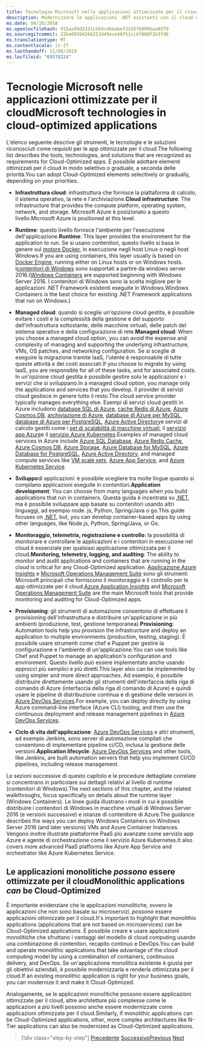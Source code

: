 ```yaml
---
title: Tecnologie Microsoft nelle applicazioni ottimizzate per il cloud
description: Modernizzare le applicazioni .NET esistenti con il cloud di Azure e i contenitori di Windows | Tecnologie Microsoft nelle applicazioni ottimizzate per il cloud
ms.date: 04/28/2018
ms.openlocfilehash: 915aa99d2331c5b9c46eabef3335fb809baa9370
ms.sourcegitcommit: 22be09204266253d45ece46f51cc6f080f2b3fd6
ms.translationtype: MT
ms.contentlocale: it-IT
ms.lasthandoff: 11/08/2019
ms.locfileid: "69578224"
---
```

# <a name="microsoft-technologies-in-cloud-optimized-applications"></a><span data-ttu-id="1a616-103">Tecnologie Microsoft nelle applicazioni ottimizzate per il cloud</span><span class="sxs-lookup"><span data-stu-id="1a616-103">Microsoft technologies in cloud-optimized applications</span></span>

<span data-ttu-id="1a616-104">L'elenco seguente descrive gli strumenti, le tecnologie e le soluzioni riconosciuti come requisiti per le app ottimizzate per il cloud.</span><span class="sxs-lookup"><span data-stu-id="1a616-104">The following list describes the tools, technologies, and solutions that are recognized as requirements for Cloud-Optimized apps.</span></span> <span data-ttu-id="1a616-105">È possibile adottare elementi ottimizzati per il cloud in modo selettivo o graduale, a seconda delle priorità.</span><span class="sxs-lookup"><span data-stu-id="1a616-105">You can adopt Cloud-Optimized elements selectively or gradually, depending on your priorities.</span></span>

- <span data-ttu-id="1a616-106">**Infrastruttura cloud**: infrastruttura che fornisce la piattaforma di calcolo, il sistema operativo, la rete e l'archiviazione.</span><span class="sxs-lookup"><span data-stu-id="1a616-106">**Cloud infrastructure**: The infrastructure that provides the compute platform, operating system, network, and storage.</span></span> <span data-ttu-id="1a616-107">Microsoft Azure è posizionato a questo livello.</span><span class="sxs-lookup"><span data-stu-id="1a616-107">Microsoft Azure is positioned at this level.</span></span>

- <span data-ttu-id="1a616-108">**Runtime**: questo livello fornisce l'ambiente per l'esecuzione dell'applicazione.</span><span class="sxs-lookup"><span data-stu-id="1a616-108">**Runtime**: This layer provides the environment for the application to run.</span></span> <span data-ttu-id="1a616-109">Se si usano contenitori, questo livello si basa in genere sul [motore Docker](https://docs.docker.com/engine/), in esecuzione negli host Linux o negli host Windows.</span><span class="sxs-lookup"><span data-stu-id="1a616-109">If you are using containers, this layer usually is based on [Docker Engine](https://docs.docker.com/engine/), running either on Linux hosts or on Windows hosts.</span></span> <span data-ttu-id="1a616-110">I[contenitori di Windows](https://docs.microsoft.com/virtualization/windowscontainers/about/) sono supportati a partire da windows server 2016.</span><span class="sxs-lookup"><span data-stu-id="1a616-110">([Windows Containers](https://docs.microsoft.com/virtualization/windowscontainers/about/) are supported beginning with Windows Server 2016.</span></span> <span data-ttu-id="1a616-111">I contenitori di Windows sono la scelta migliore per le applicazioni .NET Framework esistenti eseguite in Windows.</span><span class="sxs-lookup"><span data-stu-id="1a616-111">Windows Containers is the best choice for existing .NET Framework applications that run on Windows.)</span></span>

- <span data-ttu-id="1a616-112">**Managed cloud**: quando si sceglie un'opzione cloud gestita, è possibile evitare i costi e la complessità della gestione e del supporto dell'infrastruttura sottostante, delle macchine virtuali, delle patch del sistema operativo e della configurazione di rete.</span><span class="sxs-lookup"><span data-stu-id="1a616-112">**Managed cloud**: When you choose a managed cloud option, you can avoid the expense and complexity of managing and supporting the underlying infrastructure, VMs, OS patches, and networking configuration.</span></span> <span data-ttu-id="1a616-113">Se si sceglie di eseguire la migrazione tramite IaaS, l'utente è responsabile di tutte queste attività e dei costi associati.</span><span class="sxs-lookup"><span data-stu-id="1a616-113">If you choose to migrate by using IaaS, you are responsible for all of these tasks, and for associated costs.</span></span> <span data-ttu-id="1a616-114">In un'opzione cloud gestita è possibile gestire solo le applicazioni e i servizi che si sviluppano.</span><span class="sxs-lookup"><span data-stu-id="1a616-114">In a managed cloud option, you manage only the applications and services that you develop.</span></span> <span data-ttu-id="1a616-115">Il provider di servizi cloud gestisce in genere tutto il resto.</span><span class="sxs-lookup"><span data-stu-id="1a616-115">The cloud service provider typically manages everything else.</span></span> <span data-ttu-id="1a616-116">Esempi di servizi cloud gestiti in Azure includono [database SQL di Azure](https://azure.microsoft.com/services/sql-database), [cache Redis di Azure](https://azure.microsoft.com/services/cache/), [Azure Cosmos DB](https://azure.microsoft.com/services/cosmos-db/), [archiviazione di Azure](https://azure.microsoft.com/services/storage/), [database di Azure per MySQL](https://azure.microsoft.com/services/mysql/), [database di Azure per PostgreSQL](https://azure.microsoft.com/services/postgresql/), [Azure Active Directory](https://azure.microsoft.com/services/active-directory/)e servizi di calcolo gestiti come i [set di scalabilità di macchine virtuali](https://azure.microsoft.com/services/virtual-machine-scale-sets/), il [servizio app Azure](https://azure.microsoft.com/services/app-service/)e il [servizio Azure Kubernetes](https://azure.microsoft.com/services/container-service/).</span><span class="sxs-lookup"><span data-stu-id="1a616-116">Examples of managed cloud services in Azure include [Azure SQL Database](https://azure.microsoft.com/services/sql-database), [Azure Redis Cache](https://azure.microsoft.com/services/cache/), [Azure Cosmos DB](https://azure.microsoft.com/services/cosmos-db/), [Azure Storage](https://azure.microsoft.com/services/storage/), [Azure Database for MySQL](https://azure.microsoft.com/services/mysql/), [Azure Database for PostgreSQL](https://azure.microsoft.com/services/postgresql/), [Azure Active Directory](https://azure.microsoft.com/services/active-directory/), and managed compute services like [VM scale sets](https://azure.microsoft.com/services/virtual-machine-scale-sets/), [Azure App Service](https://azure.microsoft.com/services/app-service/), and [Azure Kubernetes Service](https://azure.microsoft.com/services/container-service/).</span></span>

- <span data-ttu-id="1a616-117">**Sviluppo**di applicazioni: è possibile scegliere tra molte lingue quando si compilano applicazioni eseguite in contenitori.</span><span class="sxs-lookup"><span data-stu-id="1a616-117">**Application development**: You can choose from many languages when you build applications that run in containers.</span></span> <span data-ttu-id="1a616-118">Questa guida è incentrata su [.NET](https://www.microsoft.com/net), ma è possibile sviluppare app basate su contenitori usando altri linguaggi, ad esempio node. js, Python, Spring/Java o go.</span><span class="sxs-lookup"><span data-stu-id="1a616-118">This guide focuses on [.NET](https://www.microsoft.com/net), but, you can develop container-based apps by using other languages, like Node.js, Python, Spring/Java, or Go.</span></span>

- <span data-ttu-id="1a616-119">**Monitoraggio, telemetria, registrazione e controllo**: la possibilità di monitorare e controllare le applicazioni e i contenitori in esecuzione nel cloud è essenziale per qualsiasi applicazione ottimizzata per il cloud.</span><span class="sxs-lookup"><span data-stu-id="1a616-119">**Monitoring, telemetry, logging, and auditing**: The ability to monitor and audit applications and containers that are running in the cloud is critical for any Cloud-Optimized application.</span></span> <span data-ttu-id="1a616-120">[Applicazione Azure Insights](https://azure.microsoft.com/services/application-insights/) e [Microsoft Operations Management Suite](https://www.microsoft.com/cloud-platform/operations-management-suite) sono gli strumenti Microsoft principali che forniscono il monitoraggio e il controllo per le app ottimizzate per il cloud.</span><span class="sxs-lookup"><span data-stu-id="1a616-120">[Azure Application Insights](https://azure.microsoft.com/services/application-insights/) and [Microsoft Operations Management Suite](https://www.microsoft.com/cloud-platform/operations-management-suite) are the main Microsoft tools that provide monitoring and auditing for Cloud-Optimized apps.</span></span>

- <span data-ttu-id="1a616-121">**Provisioning**: gli strumenti di automazione consentono di effettuare il provisioning dell'infrastruttura e distribuire un'applicazione in più ambienti (produzione, test, gestione temporanea).</span><span class="sxs-lookup"><span data-stu-id="1a616-121">**Provisioning**: Automation tools help you provision the infrastructure and deploy an application to multiple environments (production, testing, staging).</span></span> <span data-ttu-id="1a616-122">È possibile usare strumenti come chef e Puppet per gestire la configurazione e l'ambiente di un'applicazione.</span><span class="sxs-lookup"><span data-stu-id="1a616-122">You can use tools like Chef and Puppet to manage an application's configuration and environment.</span></span> <span data-ttu-id="1a616-123">Questo livello può essere implementato anche usando approcci più semplici e più diretti.</span><span class="sxs-lookup"><span data-stu-id="1a616-123">This layer also can be implemented by using simpler and more direct approaches.</span></span> <span data-ttu-id="1a616-124">Ad esempio, è possibile distribuire direttamente usando gli strumenti dell'interfaccia della riga di comando di Azure (interfaccia della riga di comando di Azure) e quindi usare le pipeline di distribuzione continua e di gestione delle versioni in [Azure DevOps Services](https://azure.microsoft.com/services/devops/).</span><span class="sxs-lookup"><span data-stu-id="1a616-124">For example, you can deploy directly by using Azure command-line interface (Azure CLI) tooling, and then use the continuous deployment and release management pipelines in [Azure DevOps Services](https://azure.microsoft.com/services/devops/).</span></span>

- <span data-ttu-id="1a616-125">**Ciclo di vita dell'applicazione**: [Azure DevOps Services](https://azure.microsoft.com/services/devops/) e altri strumenti, ad esempio Jenkins, sono server di automazione compilati che consentono di implementare pipeline ci/CD, inclusa la gestione delle versioni.</span><span class="sxs-lookup"><span data-stu-id="1a616-125">**Application lifecycle**: [Azure DevOps Services](https://azure.microsoft.com/services/devops/) and other tools, like Jenkins, are built automation servers that help you implement CI/CD pipelines, including release management.</span></span>

<span data-ttu-id="1a616-126">Le sezioni successive di questo capitolo e le procedure dettagliate correlate si concentrano in particolare sui dettagli relativi al livello di runtime (contenitori di Windows).</span><span class="sxs-lookup"><span data-stu-id="1a616-126">The next sections of this chapter, and the related walkthroughs, focus specifically on details about the runtime layer (Windows Containers).</span></span> <span data-ttu-id="1a616-127">Le linee guida illustrano i modi in cui è possibile distribuire i contenitori di Windows in macchine virtuali di Windows Server 2016 (e versioni successive) e istanze di contenitore di Azure.</span><span class="sxs-lookup"><span data-stu-id="1a616-127">The guidance describes the ways you can deploy Windows Containers on Windows Server 2016 (and later versions) VMs and Azure Container Instances.</span></span> <span data-ttu-id="1a616-128">Vengono inoltre illustrate piattaforme PaaS più avanzate come servizio app Azure e agente di orchestrazione come il servizio Azure Kubernetes.</span><span class="sxs-lookup"><span data-stu-id="1a616-128">It also covers more advanced PaaS platforms like Azure App Service and orchestrator like Azure Kubernetes Service.</span></span>

## <a name="monolithic-applications-can-be-cloud-optimized"></a><span data-ttu-id="1a616-129">Le applicazioni monolitiche *possono* essere ottimizzate per il cloud</span><span class="sxs-lookup"><span data-stu-id="1a616-129">Monolithic applications *can* be Cloud-Optimized</span></span>

<span data-ttu-id="1a616-130">È importante evidenziare che le applicazioni monolitiche, ovvero le applicazioni che non sono basate su microservizi, *possono* essere applicazioni ottimizzate per il cloud.</span><span class="sxs-lookup"><span data-stu-id="1a616-130">It's important to highlight that monolithic applications (applications that are not based on microservices) *can* be Cloud-Optimized applications.</span></span> <span data-ttu-id="1a616-131">È possibile creare e usare applicazioni monolitiche che sfruttano i vantaggi del modello di cloud computing usando una combinazione di contenitori, recapito continuo e DevOps.</span><span class="sxs-lookup"><span data-stu-id="1a616-131">You can build and operate monolithic applications that take advantage of the cloud computing model by using a combination of containers, continuous delivery, and DevOps.</span></span> <span data-ttu-id="1a616-132">Se un'applicazione monolitica esistente è giusta per gli obiettivi aziendali, è possibile modernizzarla e renderla ottimizzata per il cloud.</span><span class="sxs-lookup"><span data-stu-id="1a616-132">If an existing monolithic application is right for your business goals, you can modernize it and make it Cloud-Optimized.</span></span>

<span data-ttu-id="1a616-133">Analogamente, se le applicazioni monolitiche possono essere applicazioni ottimizzate per il cloud, altre architetture più complesse come le applicazioni a più livelli possono anche essere modernizzate come applicazioni ottimizzate per il cloud.</span><span class="sxs-lookup"><span data-stu-id="1a616-133">Similarly, if monolithic applications can be Cloud-Optimized applications, other, more complex architectures like N-Tier applications can also be modernized as Cloud-Optimized applications.</span></span>

>[!div class="step-by-step"]
><span data-ttu-id="1a616-134">[Precedente](reasons-to-modernize-existing-net-apps-to-cloud-optimized-applications.md)
>[Successivo](what-about-cloud-native-applications.md)</span><span class="sxs-lookup"><span data-stu-id="1a616-134">[Previous](reasons-to-modernize-existing-net-apps-to-cloud-optimized-applications.md)
[Next](what-about-cloud-native-applications.md)</span></span>
